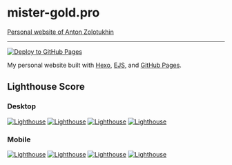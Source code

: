 # mister-gold.pro

[Personal website of Anton Zolotukhin](https://mister-gold.pro)

----

[![Deploy to GitHub Pages](https://github.com/bandantonio/bandantonio.github.io/actions/workflows/deploy.yml/badge.svg)](https://github.com/bandantonio/bandantonio.github.io/actions/workflows/deploy.yml)

My personal website built with [Hexo](https://hexo.io), [EJS](https://ejs.co), and [GitHub Pages](https://pages.github.com).

## Lighthouse Score

### Desktop

[![Lighthouse](https://img.shields.io/badge/-Performance:98-white?style=flat&logo=Lighthouse&logoColor=red)][Lighthouse]
[![Lighthouse](https://img.shields.io/badge/-Accessibility:100-white?style=flat&logo=Lighthouse&logoColor=red)][Lighthouse]
[![Lighthouse](https://img.shields.io/badge/-Best%20Practices:100-white?style=flat&logo=Lighthouse&logoColor=red)][Lighthouse]
[![Lighthouse](https://img.shields.io/badge/-SEO:100-white?style=flat&logo=Lighthouse&logoColor=red)][Lighthouse]

### Mobile

[![Lighthouse](https://img.shields.io/badge/-Performance:98-white?style=flat&logo=Lighthouse&logoColor=red)][Lighthouse]
[![Lighthouse](https://img.shields.io/badge/-Accessibility:100-white?style=flat&logo=Lighthouse&logoColor=red)][Lighthouse]
[![Lighthouse](https://img.shields.io/badge/-Best%20Practices:100-white?style=flat&logo=Lighthouse&logoColor=red)][Lighthouse]
[![Lighthouse](https://img.shields.io/badge/-SEO:100-white?style=flat&logo=Lighthouse&logoColor=red)][Lighthouse]

[Lighthouse]: https://web.dev/measure/?url=https%3A%2F%2Fmister-gold.pro